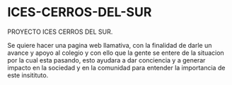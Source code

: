 # ICES-CERROS-DEL-SUR
PROYECTO ICES CERROS DEL SUR. 

Se quiere hacer una pagina web llamativa, con la finalidad de darle un avance y apoyo al colegio y con ello que la gente se entere de la situacion por la cual esta pasando, esto ayudara a dar conciencia y a generar impacto en la sociedad y en la comunidad para entender la importancia de este insitituto.
